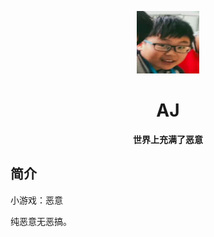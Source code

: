 <p align="center">
  <a href="https://Ian993.github.io/Alex-Jia/index.html"><img src="https://github.com/Ian993/Alex-Jia/blob/main/static/image/ClickBefore.png?raw=true" width="100" height="100" alt="AJ"></a>
</p>
<div align="center">

# AJ
**世界上充满了恶意**
</div>

## 简介
小游戏：恶意

纯恶意无恶搞。
